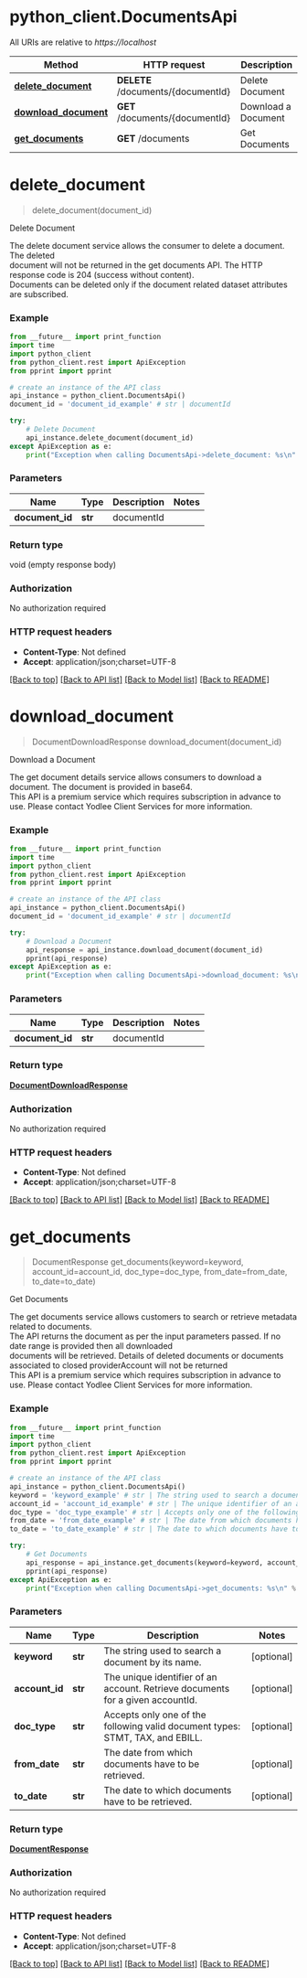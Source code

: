 # python_client.DocumentsApi

All URIs are relative to *https://localhost*

Method | HTTP request | Description
------------- | ------------- | -------------
[**delete_document**](DocumentsApi.md#delete_document) | **DELETE** /documents/{documentId} | Delete Document
[**download_document**](DocumentsApi.md#download_document) | **GET** /documents/{documentId} | Download a Document
[**get_documents**](DocumentsApi.md#get_documents) | **GET** /documents | Get Documents


# **delete_document**
> delete_document(document_id)

Delete Document

The delete document service allows the consumer to delete a document. The deleted <br>document will not be returned in the get documents API. The HTTP response code is 204 (success without content).<br>Documents can be deleted only if the document related dataset attributes are subscribed.<br>

### Example
```python
from __future__ import print_function
import time
import python_client
from python_client.rest import ApiException
from pprint import pprint

# create an instance of the API class
api_instance = python_client.DocumentsApi()
document_id = 'document_id_example' # str | documentId

try:
    # Delete Document
    api_instance.delete_document(document_id)
except ApiException as e:
    print("Exception when calling DocumentsApi->delete_document: %s\n" % e)
```

### Parameters

Name | Type | Description  | Notes
------------- | ------------- | ------------- | -------------
 **document_id** | **str**| documentId | 

### Return type

void (empty response body)

### Authorization

No authorization required

### HTTP request headers

 - **Content-Type**: Not defined
 - **Accept**: application/json;charset=UTF-8

[[Back to top]](#) [[Back to API list]](../README.md#documentation-for-api-endpoints) [[Back to Model list]](../README.md#documentation-for-models) [[Back to README]](../README.md)

# **download_document**
> DocumentDownloadResponse download_document(document_id)

Download a Document

The get document details service allows consumers to download a document. The document is provided in base64.<br>This API is a premium service which requires subscription in advance to use.  Please contact Yodlee Client Services for more information. <br>

### Example
```python
from __future__ import print_function
import time
import python_client
from python_client.rest import ApiException
from pprint import pprint

# create an instance of the API class
api_instance = python_client.DocumentsApi()
document_id = 'document_id_example' # str | documentId

try:
    # Download a Document
    api_response = api_instance.download_document(document_id)
    pprint(api_response)
except ApiException as e:
    print("Exception when calling DocumentsApi->download_document: %s\n" % e)
```

### Parameters

Name | Type | Description  | Notes
------------- | ------------- | ------------- | -------------
 **document_id** | **str**| documentId | 

### Return type

[**DocumentDownloadResponse**](DocumentDownloadResponse.md)

### Authorization

No authorization required

### HTTP request headers

 - **Content-Type**: Not defined
 - **Accept**: application/json;charset=UTF-8

[[Back to top]](#) [[Back to API list]](../README.md#documentation-for-api-endpoints) [[Back to Model list]](../README.md#documentation-for-models) [[Back to README]](../README.md)

# **get_documents**
> DocumentResponse get_documents(keyword=keyword, account_id=account_id, doc_type=doc_type, from_date=from_date, to_date=to_date)

Get Documents

The get documents service allows customers to search or retrieve metadata related to documents. <br>The API returns the document as per the input parameters passed. If no date range is provided then all downloaded <br>documents will be retrieved. Details of deleted documents or documents associated to closed providerAccount will not be returned <br>This API is a premium service which requires subscription in advance to use.  Please contact Yodlee Client Services for more information. <br>

### Example
```python
from __future__ import print_function
import time
import python_client
from python_client.rest import ApiException
from pprint import pprint

# create an instance of the API class
api_instance = python_client.DocumentsApi()
keyword = 'keyword_example' # str | The string used to search a document by its name. (optional)
account_id = 'account_id_example' # str | The unique identifier of an account. Retrieve documents for a given accountId. (optional)
doc_type = 'doc_type_example' # str | Accepts only one of the following valid document types: STMT, TAX, and EBILL. (optional)
from_date = 'from_date_example' # str | The date from which documents have to be retrieved. (optional)
to_date = 'to_date_example' # str | The date to which documents have to be retrieved. (optional)

try:
    # Get Documents
    api_response = api_instance.get_documents(keyword=keyword, account_id=account_id, doc_type=doc_type, from_date=from_date, to_date=to_date)
    pprint(api_response)
except ApiException as e:
    print("Exception when calling DocumentsApi->get_documents: %s\n" % e)
```

### Parameters

Name | Type | Description  | Notes
------------- | ------------- | ------------- | -------------
 **keyword** | **str**| The string used to search a document by its name. | [optional] 
 **account_id** | **str**| The unique identifier of an account. Retrieve documents for a given accountId. | [optional] 
 **doc_type** | **str**| Accepts only one of the following valid document types: STMT, TAX, and EBILL. | [optional] 
 **from_date** | **str**| The date from which documents have to be retrieved. | [optional] 
 **to_date** | **str**| The date to which documents have to be retrieved. | [optional] 

### Return type

[**DocumentResponse**](DocumentResponse.md)

### Authorization

No authorization required

### HTTP request headers

 - **Content-Type**: Not defined
 - **Accept**: application/json;charset=UTF-8

[[Back to top]](#) [[Back to API list]](../README.md#documentation-for-api-endpoints) [[Back to Model list]](../README.md#documentation-for-models) [[Back to README]](../README.md)

